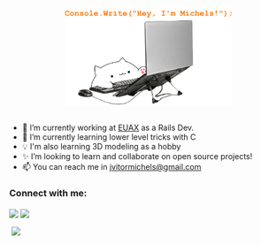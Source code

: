 <div align="center">
  <img src="hey.png" align="center" width="60%">
</div>

<br>

- 🔭 I’m currently working at [EUAX](https://grupoeuax.com.br/) as a Rails Dev.
- 🌱 I’m currently learning lower level tricks with C
- 💡 I'm also learning 3D modeling as a hobby 
- ✨ I’m looking to learn and collaborate on open source projects!
- 📫 You can reach me in jvitormichels@gmail.com

<p align="left">
  <h3 align="left">Connect with me:</h3>
  <a href="https://www.linkedin.com/in/jo%C3%A3o-vitor-michels-b70a56197/" target="blank"><img align="center" src="https://image.flaticon.com/icons/png/512/1409/1409945.png"height="30"/></a>
  <a href="https://www.instagram.com/mirjels/" target="blank"><img align="center" src="https://image.flaticon.com/icons/png/512/1409/1409946.png" height="30" /></a>
</p>

<p>&nbsp;<img align="center" src="https://github-readme-stats.vercel.app/api?username=jvitormichels&theme=dark&show_icons=true"/></p>

<!--
**jvitormichels/jvitormichels** is a ✨ _special_ ✨ repository because its `README.md` (this file) appears on your GitHub profile.

Here are some ideas to get you started:

- 🔭 I’m currently working on ...
- 🌱 I’m currently learning OOP with C# ...
- 👯 I’m looking to collaborate on ...
- 🤔 I’m looking for help with ...
- 💬 Ask me about ...
- 📫 How to reach me: ...
- 😄 Pronouns: ...
- ⚡ Fun fact: ...
-->
